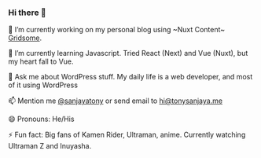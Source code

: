 ### Hi there 👋

🔭 I’m currently working on my personal blog using ~Nuxt Content~ [Gridsome](https://gridsome.org).

🌱 I’m currently learning Javascript. Tried React (Next) and Vue (Nuxt), but my heart fall to Vue.

💬 Ask me about WordPress stuff. My daily life is a web developer, and most of it using WordPress

📫 Mention me [@sanjayatony](https://twitter.com/sanjayatony) or send email to hi@tonysanjaya.me

😄 Pronouns: He/His

⚡ Fun fact: Big fans of Kamen Rider, Ultraman, anime. Currently watching Ultraman Z and Inuyasha.



<!--
**sanjayatony/sanjayatony** is a ✨ _special_ ✨ repository because its `README.md` (this file) appears on your GitHub profile.

Here are some ideas to get you started:

- 🔭 I’m currently working on ...
- 🌱 I’m currently learning ...
- 👯 I’m looking to collaborate on ...
- 🤔 I’m looking for help with ...
- 💬 Ask me about ...
- 📫 How to reach me: ...
- 😄 Pronouns: ...
- ⚡ Fun fact: ...
-->
